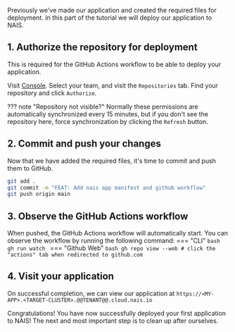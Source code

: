 Previously we've made our application and created the required files for deployment.
In this part of the tutorial we will deploy our application to NAIS.

## 1. Authorize the repository for deployment

This is required for the GitHub Actions workflow to be able to deploy your application.

Visit [Console](https://console.@@TENANT@@.cloud.nais.io). Select your team, and visit the `Repositories` tab.
Find your repository and click `Authorize`.

??? note "Repository not visible?"
    Normally these permissions are automatically synchronized every 15 minutes, but if you don't see the repository here, force synchronization by clicking the `Refresh` button.

## 2. Commit and push your changes

Now that we have added the required files, it's time to commit and push them to GitHub.


```bash
git add .
git commit -m "FEAT: Add nais app manifest and github workflow"
git push origin main
```

## 3. Observe the GitHub Actions workflow

When pushed, the GitHub Actions workflow will automatically start. You can observe the workflow by running the following command:
=== "CLI"
    ```bash
    gh run watch
    ```
=== "Github Web"
    ```bash
    gh repo view --web # click the "actions" tab when redirected to github.com
    ```

## 4. Visit your application
On successful completion, we can view our application at `https://<MY-APP>.<TARGET-CLUSTER>.@@TENANT@@.cloud.nais.io`

Congratulations! You have now successfully deployed your first application to NAIS!
The next and most important step is to clean up after ourselves.